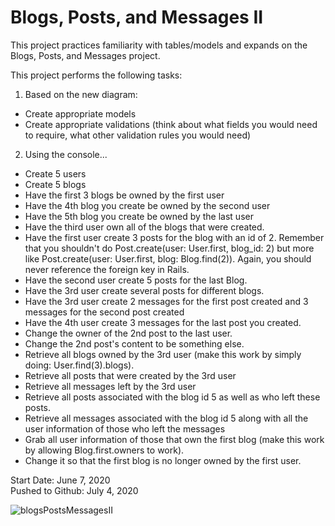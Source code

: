 # Blogs, Posts, and Messages II

This project practices familiarity with tables/models and expands on the Blogs, Posts, and Messages project.

This project performs the following tasks:

1. Based on the new diagram:
* Create appropriate models
* Create appropriate validations (think about what fields you would need to require, what other validation rules you would need)

2. Using the console...
* Create 5 users
* Create 5 blogs
* Have the first 3 blogs be owned by the first user
* Have the 4th blog you create be owned by the second user
* Have the 5th blog you create be owned by the last user
* Have the third user own all of the blogs that were created.
* Have the first user create 3 posts for the blog with an id of 2. Remember that you shouldn't do Post.create(user: User.first, blog_id: 2) but more like Post.create(user: User.first, blog: Blog.find(2)). Again, you should never reference the foreign key in Rails.
* Have the second user create 5 posts for the last Blog.
* Have the 3rd user create several posts for different blogs.
* Have the 3rd user create 2 messages for the first post created and 3 messages for the second post created
* Have the 4th user create 3 messages for the last post you created.
* Change the owner of the 2nd post to the last user.
* Change the 2nd post's content to be something else.
* Retrieve all blogs owned by the 3rd user (make this work by simply doing: User.find(3).blogs).
* Retrieve all posts that were created by the 3rd user
* Retrieve all messages left by the 3rd user
* Retrieve all posts associated with the blog id 5 as well as who left these posts.
* Retrieve all messages associated with the blog id 5 along with all the user information of those who left the messages
* Grab all user information of those that own the first blog (make this work by allowing Blog.first.owners to work).
* Change it so that the first blog is no longer owned by the first user.

Start Date: June 7, 2020\
Pushed to Github: July 4, 2020

![blogsPostsMessagesII](https://user-images.githubusercontent.com/62450912/86511445-ee706280-bdbe-11ea-8ccd-af4708fc6a10.png)
